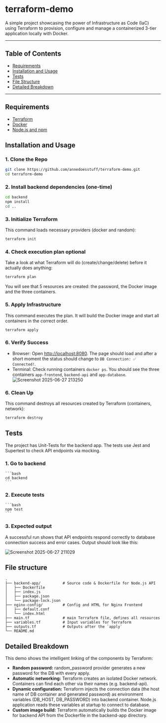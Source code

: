 # terraform-demo
A simple project showcasing the power of Infrastructure as Code (IaC) using Terraform to provision, configure and manage a containerized 3-tier application locally with Docker.

---
## Table of Contents
- [Requirements](#requirements)
- [Installation and Usage](#installation-and-usage)
- [Tests](#tests)
- [File Structure](#file-structure)
- [Detailed Breakdown](#detailed-breakdown)
---

## Requirements
- [Terraform](https://developer.hashicorp.com/terraform/downloads)
- [Docker](https://docs.docker.com/get-docker/)
- [Node.js and npm](https://nodejs.org/)


## Installation and Usage
### 1. Clone the Repo
```bash
git clone https://github.com/annedoesstuff/terraform-demo.git
cd terraform-demo
```
### 2. Install backend dependencies (one-time)
```bash
cd backend
npm install
cd ..
```


### 3. Initialize Terraform 
This command loads necessary providers (docker and random):
```bash
terraform init
```

### 4. Check execution plan optional
Take a look at what Terraform will do (create/change/delete) before it actually does anything:
```bash
terraform plan
```
You will see that 5 resources are created: the password, the Docker image and the three containers.

### 5. Apply Infrastructure
This command executes the plan. It will build the Docker image and start all containers in the correct order.
```bash
terraform apply
```

### 6. Verify Success
- Browser: Open [http://localhost:8080](https://www.google.com/search?q=http://localhost:8080&authuser=3). The page should load and after a short moment the status should change to `DB Connection: ✅ Connected!`.
- Terminal: Check running containers `docker ps`. You should see the three containers `app-frontend`, `backend-api` and `app-database`.
  ![Screenshot 2025-06-27 213250](https://github.com/user-attachments/assets/dd682d08-0ed0-410f-9e0e-d81f521cc009)


### 6. Clean Up
This command destroys all resources created by Terraform (containers, network):
```bash
terraform destroy
```

## Tests
The project has Unit-Tests for the backend app. The tests use Jest and Supertest to check API endpoints via mocking.

### 1. Go to backend
    ```bash
    cd backend
    ```
### 2. Execute tests
    ```bash
    npm test
    ```
### 3. Expected output
A successful run shows that API endpoints respond correctly to database connection success and error cases. Output should look like this:

   ![Screenshot 2025-06-27 211029](https://github.com/user-attachments/assets/3e9b9dc4-a98d-41ca-8805-2c0f1930661b)


## File structure
```
.
├── backend-app/          # Source code & Dockerfile for Node.js API
│   ├── Dockerfile
│   ├── index.js
│   ├── package.json
│   └── package-lock.json
├── nginx-config/         # Config and HTML for Nginx Frontend
│   ├── default.conf
│   └── index.html
├── main.tf               # main Terraform file, defines all resources
├── variables.tf          # Input variables for Terraform
├── outputs.tf            # Outputs after the `apply`
└── README.md            
```

## Detailed Breakdown
This demo shows the intelligent linking of the components by Terraform:
- **Random password:** random_password provider generates a new password for the DB with every apply.
- **Automatic networking:** Terraform creates an isolated Docker network. Containers can find each other via their names (e.g. backend-api).
- **Dynamic configuration:** Terraform injects the connection data (the host name of DB container and generated password) as environment variables (DB_HOST, DB_PASSWORD) into backend container. Node.js application reads these variables at startup to connect to database.
- **Custom image build:** Terraform automatically builds the Docker image for backend API from the Dockerfile in the backend-app directory.

